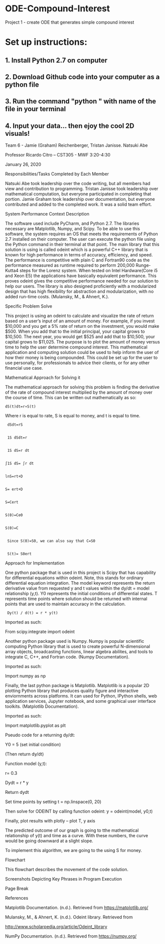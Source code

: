 # ODE-Compound-Interest
Project 1 - create ODE that generates simple compound interest

# Set up instructions:
## 1. Install Python 2.7 on computer

## 2. Download Github code into your computer as a python file

## 3. Run the command "python " with name of the file in your terminal

## 4. Input your data... then ejoy the cool 2D visuals!

Team 6 - Jamie (Graham) Reichenberger, Tristan Janisse. Natsuki Abe 

Professor Ricardo Citro – CST305 - MWF 3:20-4:30  

January 26, 2020 

 

Responsibilities/Tasks Completed by Each Member 

Natsuki Abe took leadership over the code writing, but all members had view and contribution to programming. Tristan Janisse took leadership over mathematical computation, but everyone participated in completing that portion. Jamie Graham took leadership over documentation, but everyone contributed and added to the completed work. It was a solid team effort. 

System Performance Context Description 

The software used include PyCharm, and Python 2.7. The libraries necessary are Matplotlib, Numpy, and Scipy. To be able to use this software, the system requires an OS that meets the requirements of Python 2.7 installed on their computer. The user can execute the python file using the Python command in their terminal at that point. The main library that this solution is using is called odeint which is a powerful C++ library that is known for high performance in terms of accuracy, efficiency, and speed. The performance is competitive with plain C and Fortran90 code as the performance measured as runtime required to perform 200,000 Runge-Kutta4 steps for the Lorenz system.  When tested on Intel Hardware(Core i5 and Xeon E5) the applications have basically equivalent performance. This proves odeint gives the competitive performance needed for our solution to help our users. The library is also designed proficiently with a modularized design that has high flexibility for abstraction and modularization, with no added run-time costs. (Mulansky, M., & Ahnert, K.). 

Specific Problem Solve 

This project is using an odeint to calculate and visualize the rate of return based on a user’s input of an amount of money. For example, if you invest $10,000 and you get a 5% rate of return on the investment, you would make $500. When you add that to the initial principal, your capital grows to $10,500. The next year, you would get $525 and add that to $10,500, your capital grows to $11,025. The purpose is to plot the amount of money versus time to help the user determine compound interest. This mathematical application and computing solution could be used to help inform the user of how their money is being compounded. This could be set up for the user to use personally, for professionals to advice their clients, or for any other financial use case. 

Mathematical Approach for Solving it 

The mathematical approach for solving this problem is finding the derivative of the rate of compound interest multiplied by the amount of money over the course of time. This can be written out mathematically as so: 

    dS(t)dt=r∗S(t)
 

Where r is equal to rate, S is equal to money, and t is equal to time. 

     dSdt=rS
 

     1S dSdt=r
 

     1S dS=r dt
 

    ∫1S dS= ∫r dt


    lnS=rt+D


    S= ert+D


    S=Cert


    S(0)=Ce0


    S(0)=C
 

     Since S(0)=S0, we can also say that C=S0 


     S(t)= S0ert
 

Approach for Implementation 

One python package that is used in this project is Scipy that has capability for differential equations within odeint. Note, this stands for ordinary differential equation integration. The model keyword represents the return derivative value from requested y and t values within the dy/dt = model relationship (y,t). Y0 represents the initial conditions of differential states. T represents time points where solution should be returned with internal points that are used to maintain accuracy in the calculation.  

     Dy(t) / d(t) = r * y(t) 

Imported as such: 

From scipy.integrate import odeint 

Another python package used is Numpy. Numpy is popular scientific computing Python library that is used to create powerful N-dimensional array objects, broadcasting functions, linear algebra abilites, and tools to integrate C, C++, and Fortran code. (Numpy Documentation). 

Imported as such: 

Import numpy as np 

Finally, the last python package is Matplotlib. Matplotlib is a popular 2D plotting Python library that produces quality figure and interactive enviornments across platforms. It can used for Python, IPython shells, web application services, Jupyter notebook, and some graphical user interface toolkits. (Matplotlib Documentation). 

Imported as such: 

Import matplotlib.pyplot as plt 

Pseudo code for a returning dy/dt: 

Y0 = 5 (set initial condition) 

(Then return dy/dt) 

Function model (y,t): 

r= 0.3 

Dydt =  r * y 

Return dydt 

Set time points by setting t = np.linspace(0, 20) 

Then solve for ODEINT by calling function odeint: y = odeint(model, y0,t) 

Finally, plot results with plotly – plot T, y axis 

The predicted outcome of our graph is going to tthe mathematical relationship of y(t) and time as a curve. With these numbers, the curve would be going downward at a slight slope. 

To implement this algorithm, we are going to the using S for money.  

Flowchart 

This flowchart describes the movement of the code solution. 

 

Screenshots Depicting Key Phrases in Program Execution 

 

Page Break
 

References 

Matplotlib Documentation. (n.d.). Retrieved from https://matplotlib.org/ 

Mulansky, M., & Ahnert, K. (n.d.). Odeint library. Retrieved from  

http://www.scholarpedia.org/article/Odeint_library 

NumPy Documentation. (n.d.). Retrieved from https://numpy.org/ 

 
